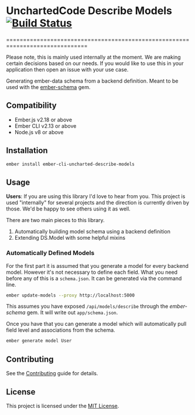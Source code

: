 # UnchartedCode Describe Models [![Build Status][travis-badge]][travis-badge-url]
==============================================================================

Please note, this is mainly used internally at the moment. We are making certain decisions based on our needs.
If you would like to use this in your application then open an issue with your use case.

Generating ember-data schema from a backend definition. Meant to be used with the [ember-schema](https://rubygems.org/gems/ember-schema) gem.

Compatibility
------------------------------------------------------------------------------

* Ember.js v2.18 or above
* Ember CLI v2.13 or above
* Node.js v8 or above

## Installation

```bash
ember install ember-cli-uncharted-describe-models
```

## Usage

**Users**: If you are using this library I'd love to hear from you. This project is used "internally" for several projects and the direction is currently driven by those. We'd be happy to see others using it as well.

There are two main pieces to this library.

  1. Automatically building model schema using a backend definition
  2. Extending DS.Model with some helpful mixins


### Automatically Defined Models

For the first part it is assumed that you generate a model for every backend model. However it's not necessary to define each field. What you need before any of this is a `schema.json`. It can be generated via the command line.

```bash
ember update-models --proxy http://localhost:5000
```

This assumes you have exposed `/api/models/describe` through the _ember-schema_ gem. It will write out `app/schema.json`.

Once you have that you can generate a model which will automatically pull field level and associations from the schema.

```bash
ember generate model User
```

Contributing
------------------------------------------------------------------------------

See the [Contributing](CONTRIBUTING.md) guide for details.


License
------------------------------------------------------------------------------

This project is licensed under the [MIT License](LICENSE.md).

[travis-badge]: https://travis-ci.org/unchartedcode/describe-models.svg?branch=master
[travis-badge-url]: https://travis-ci.org/unchartedcode/describe-models
